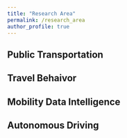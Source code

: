 ```yaml
---
title: "Research Area"
permalink: /research_area
author_profile: true
---
```


## Public Transportation
 

## Travel Behaivor
 

## Mobility Data Intelligence
 

## Autonomous Driving